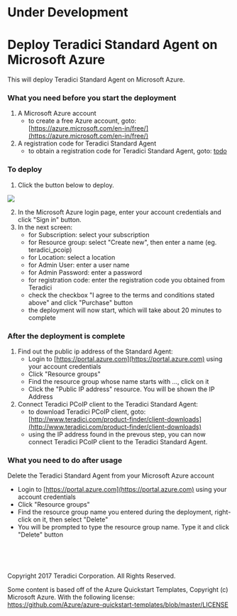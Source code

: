 # Under Development

# Deploy Teradici Standard Agent on Microsoft Azure

This will deploy Teradici Standard Agent on Microsoft Azure.

### What you need before you start the deployment

1. A Microsoft Azure account
    * to create a free Azure account, goto: [https://azure.microsoft.com/en-in/free/](https://azure.microsoft.com/en-in/free/)
2. A registration code for Teradici Standard Agent
    * to obtain a registration code for Teradici Standard Agent, goto: [todo](todo)

### To deploy

1. Click the button below to deploy.

<a target="_blank" href="https://portal.azure.com/#create/Microsoft.Template/uri/https%3A%2F%2Fraw.githubusercontent.com%2Ffwang-teradici%2Fdeploy%2Fmaster%2Fdev%2Fdomain-controller%2Fseperate%2Fazuredeploy.json">
    <img src="http://azuredeploy.net/deploybutton.png"/>
</a>

2. In the Microsoft Azure login page, enter your account credentials and click "Sign in" button.
3. In the next screen:
    * for Subscription: select your subscription
	* for Resource group: select "Create new", then enter a name (eg. teradici_pcoip)
	* for Location: select a location
	* for Admin User: enter a user name
	* for Admin Password: enter a password
	* for registration code: enter the registration code you obtained from Teradici
	* check the checkbox "I agree to the terms and conditions stated above" and click "Purchase" button
	* the deployment will now start, which will take about 20 minutes to complete
	
### After the deployment is complete

1. Find out the public ip address of the Standard Agent:
    * Login to [https://portal.azure.com](https://portal.azure.com) using your account credentials
	* Click "Resource groups"
	* Find the resource group whose name starts with ..., click on it
	* Click the "Public IP address" resource. You will be shown the IP Address	
2. Connect Teradici PCoIP client to the Teradici Standard Agent:
    * to download Teradici PCoIP client, goto: [http://www.teradici.com/product-finder/client-downloads](http://www.teradici.com/product-finder/client-downloads)
	* using the IP address found in the prevous step, you can now connect Teradici PCoIP client to the Teradici Standard Agent.

### What you need to do after usage

Delete the Teradici Standard Agent from your Microsoft Azure account
  * Login to [https://portal.azure.com](https://portal.azure.com) using your account credentials
  * Click "Resource groups"
  * Find the resource group name you entered during the deployment, right-click on it, then select "Delete"
  * You will be prompted to type the resource group name. Type it and click "Delete" button

<p>&nbsp;</p>
<p>&nbsp;</p>
Copyright 2017 Teradici Corporation. All Rights Reserved.

Some content is based off of the Azure Quickstart Templates, Copyright (c) Microsoft Azure. With the following license: https://github.com/Azure/azure-quickstart-templates/blob/master/LICENSE
